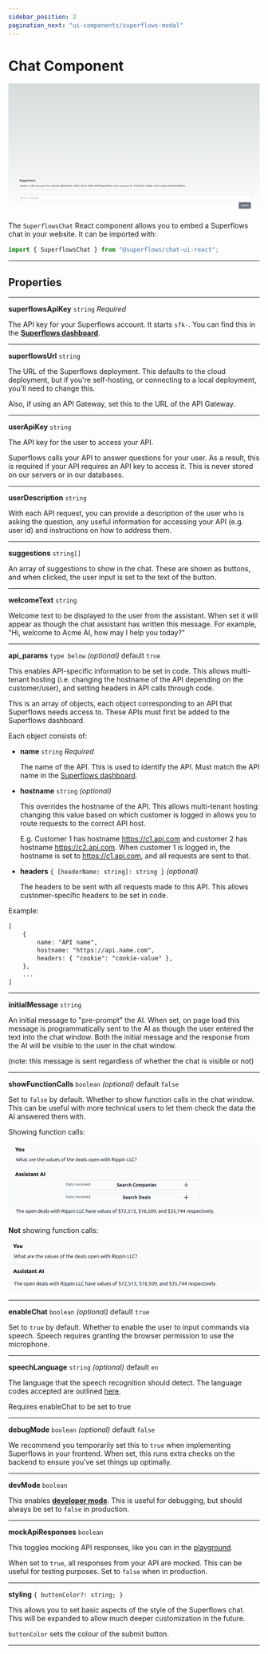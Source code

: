 ```yaml
---
sidebar_position: 2
pagination_next: "ui-components/superflows-modal"
---
```


# Chat Component

![Superflows-Chat-Component](../../static/img/docs/ui-components/chat-component.png)

The `SuperflowsChat` React component allows you to embed a Superflows chat in your website. It can be imported with:

```jsx
import { SuperflowsChat } from "@superflows/chat-ui-react";
```

---

## Properties

---

**superflowsApiKey** `string` _Required_

The API key for your Superflows account. It starts `sfk-`. You can find this in the [**Superflows dashboard**](https://dashboard.superflows.ai/api-settings).

---

**superflowsUrl** `string`

The URL of the Superflows deployment. This defaults to the cloud deployment, but if you're self-hosting, or connecting to a local deployment, you'll need to change this.

Also, if using an API Gateway, set this to the URL of the API Gateway.

---

**userApiKey** `string`

The API key for the user to access your API.

Superflows calls your API to answer questions for your user. As a result, this is required if your API requires an API key to access it. This is never stored on our servers or in our databases.

---

**userDescription** `string`

With each API request, you can provide a description of the user who is asking the question, any useful information for accessing your API (e.g. user id) and instructions on how to address them.

---

**suggestions** `string[]`

An array of suggestions to show in the chat. These are shown as buttons, and when clicked, the user input is set to the text of the button.

---

**welcomeText** `string`

Welcome text to be displayed to the user from the assistant. When set it will appear as though the chat assistant has written this message. For example, "Hi, welcome to Acme AI, how may I help you today?"

---

**api_params** `type below` _(optional)_ default `true`

This enables API-specific information to be set in code. This allows multi-tenant hosting (i.e. changing the hostname of the API depending on the customer/user), and setting headers in API calls through code.

This is an array of objects, each object corresponding to an API that Superflows needs access to. These APIs must first be added to the Superflows dashboard.

Each object consists of:

- **name** `string` _Required_

  The name of the API. This is used to identify the API. Must match the API name in the [Superflows dashboard](https://dashboard.superflows.ai/actions).

- **hostname** `string` _(optional)_

  This overrides the hostname of the API. This allows multi-tenant hosting: changing this value based on which customer is logged in allows you to route requests to the correct API host.

  E.g. Customer 1 has hostname https://c1.api.com and customer 2 has hostname https://c2.api.com. When customer 1 is logged in, the hostname is set to https://c1.api.com, and all requests are sent to that.

- **headers** `{ [headerName: string]: string }` _(optional)_

  The headers to be sent with all requests made to this API. This allows customer-specific headers to be set in code.

Example:

    [
        {
            name: "API name",
            hostname: "https://api.name.com",
            headers: { "cookie": "cookie-value" },
        },
        ...
    ]

---

**initialMessage** `string`

An initial message to "pre-prompt" the AI. When set, on page load this message is programmatically sent to the AI as though the user entered the text into the chat window. Both the initial message and the response from the AI will be visible to the user in the chat window.

(note: this message is sent regardless of whether the chat is visible or not)

---

**showFunctionCalls** `boolean` _(optional)_ default `false`

Set to `false` by default. Whether to show function calls in the chat window. This can be useful with more technical users to let them check the data the AI answered them with.

Showing function calls:

![Chat window with function calls shown](../../static/img/docs/ui-components/showing-function-calls.png)

**Not** showing function calls:

![Chat window with function calls not shown](../../static/img/docs/ui-components/not-showing-function-calls.png)

---

**enableChat** `boolean` _(optional)_ default `true`

Set to `true` by default. Whether to enable the user to input commands via speech. Speech requires granting the browser permission to use the microphone.

---

**speechLanguage** `string` _(optional)_ default `en`

The language that the speech recognition should detect. The language codes accepted are outlined [here](https://www.science.co.il/language/Locale-codes.php).

Requires enableChat to be set to true

---

**debugMode** `boolean` _(optional)_ default `false`

We recommend you temporarily set this to `true` when implementing Superflows in your frontend. When set, this runs extra checks on the backend to ensure you've set things up optimally.

---

**devMode** `boolean`

This enables [**developer mode**](./docs/playground/developer-mode). This is useful for debugging, but should always be set to `false` in production.

---

**mockApiResponses** `boolean`

This toggles mocking API responses, like you can in the [playground](/docs/playground/mock-api-responses).

When set to `true`, all responses from your API are mocked. This can be useful for testing purposes. Set to `false` when in production.

---

**styling** `{
  buttonColor?: string;
}`

This allows you to set basic aspects of the style of the Superflows chat. This will be expanded to allow much deeper customization in the future.

`buttonColor` sets the colour of the submit button.

---
